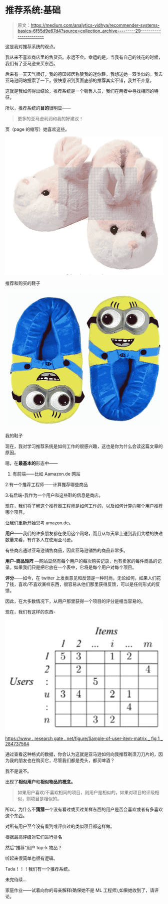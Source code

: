 # 推荐系统:基础

> 原文：<https://medium.com/analytics-vidhya/recommender-systems-basics-6f55d9e67d4?source=collection_archive---------29----------------------->

这是我对推荐系统的观点。

我从来不喜欢商店里的售货员。永远不会。幸运的是，当我有自己的钱花的时候，我们有了亚马逊来买东西。

后来有一天天气很好，我的德国邻居称赞我的迷你鞋，我想送她一双类似的。我去亚马逊网站搜索了一下，很快意识到页面底部的推荐其实不错，我并不介意。

这就是我如何得出结论，推荐系统是一个销售人员，我们在两者中寻找相同的特征。

所以，推荐系统的**目的**很明显——

> 更多的亚马逊利润和我的好建议！

页（page 的缩写）她喜欢这些。

![](img/447d344bf48384b7d246d4751a958e47.png)

推荐和购买的鞋子

![](img/d2cd7396f94e7363f409690ae4a7ad2e.png)

我的鞋子

现在，我对学习推荐系统是如何工作的很感兴趣，这也是你为什么会读这篇文章的原因。

嗯，在**最基本的**形态中——

1.  有前端——比如 Aamazon.de 网站

2.有一个推荐工程师——计算推荐哪些商品

3.有后端-我作为一个用户和这些鞋的信息是商店。

现在，我们将了解这个推荐器工程师是如何工作的，以及如何计算向哪个用户推荐哪个项目。

让我们重新开始思考 amazon.de。

**用户**——我们的许多朋友都在使用这个网站，而且从每天早上送到我们大楼的快递数量来看，有许多人在使用亚马逊。

有些商店通过亚马逊销售商品，因此亚马逊销售的商品非常多。

**用户-商品矩阵** —网站显然有每个用户的每次购买记录，也有卖家的每件商品的记录。如果我们只是把它放在一个表中，它将是每个用户对每个项目。

**评分**——如今，在 twitter 上发表意见和反馈是一种时尚，无论如何，如果人们花了钱，喜欢/不喜欢某样东西，很容易从他们那里获得反馈，可以是任何形式的反馈。

因此，在大多数情况下，从用户那里获得一个项目的评分是相当容易的。

现在，我们有这样的东西-

![](img/45ec837352e97d45ca5a3e599e376e36.png)

[https://www . research gate . net/figure/Sample-of-user-item-matrix _ fig 1 _ 284737564](https://www.researchgate.net/figure/Sample-of-user-item-matrix_fig1_284737564)

通过查看这种格式的数据，你会认为这就是亚马逊如何向我推荐剃须刀刀片的，因为我的朋友也在购买它，尽管我们都是秃头，都买啤酒？

我不是说不。

出现了**相似用户**和**相似物品的概念。**

> 如果用户喜欢/不喜欢相同的项目，则用户是相似的，如果对项目的评级相似，则项目是相似的。

所以，为什么不**猜猜**一个没有看过或买过某样东西的用户是否会喜欢或者有多喜欢这个东西。

对所有用户至今没有看到或评价过的类似项目都这样做。

根据最高评级对它们进行排名

然后“推荐”用户 top-k 物品？

听起来很简单也很有逻辑。

Tada！！！我们有一个推荐系统。

未完待续…

家庭作业——试着向你的母亲解释(确保她不是 ML 工程师),如果她收到了，请评论。